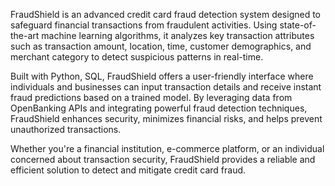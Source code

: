 FraudShield is an advanced credit card fraud detection system designed to safeguard financial transactions from fraudulent activities. Using state-of-the-art machine learning algorithms, it analyzes key transaction attributes such as transaction amount, location, time, customer demographics, and merchant category to detect suspicious patterns in real-time.

Built with Python, SQL, FraudShield offers a user-friendly interface where individuals and businesses can input transaction details and receive instant fraud predictions based on a trained model. By leveraging data from OpenBanking APIs and integrating powerful fraud detection techniques, FraudShield enhances security, minimizes financial risks, and helps prevent unauthorized transactions.

Whether you're a financial institution, e-commerce platform, or an individual concerned about transaction security, FraudShield provides a reliable and efficient solution to detect and mitigate credit card fraud.
